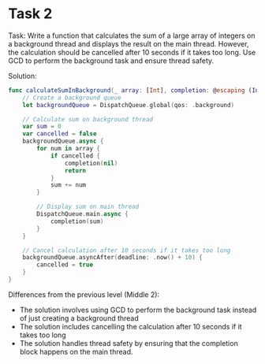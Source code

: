 # Task 2

Task: Write a function that calculates the sum of a large array of integers on a
background thread and displays the result on the main thread. However, the
calculation should be cancelled after 10 seconds if it takes too long. Use GCD
to perform the background task and ensure thread safety.

Solution:

```swift
func calculateSumInBackground(_ array: [Int], completion: @escaping (Int?) -> Void) {
    // Create a background queue
    let backgroundQueue = DispatchQueue.global(qos: .background)

    // Calculate sum on background thread
    var sum = 0
    var cancelled = false
    backgroundQueue.async {
        for num in array {
            if cancelled {
                completion(nil)
                return
            }
            sum += num
        }

        // Display sum on main thread
        DispatchQueue.main.async {
            completion(sum)
        }
    }

    // Cancel calculation after 10 seconds if it takes too long
    backgroundQueue.asyncAfter(deadline: .now() + 10) {
        cancelled = true
    }
}
```

Differences from the previous level (Middle 2):

-   The solution involves using GCD to perform the background task instead of
    just creating a background thread
-   The solution includes cancelling the calculation after 10 seconds if it
    takes too long
-   The solution handles thread safety by ensuring that the completion block
    happens on the main thread.

